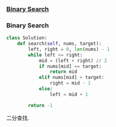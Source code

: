 ### [Binary Search](https://leetcode.com/problems/binary-search/)


### Binary Search


```Python
class Solution:
    def search(self, nums, target):
        left, right = 0, len(nums) - 1
        while left <= right:
            mid = (left + right) // 2
            if nums[mid] == target:
                return mid
            elif nums[mid] > target:
                right = mid - 1
            else:
                left = mid + 1

        return -1
```

二分查找.